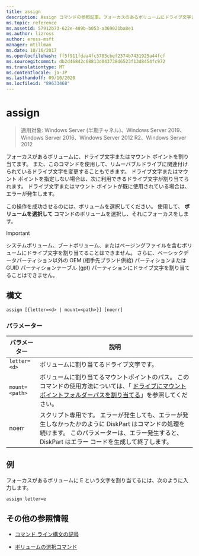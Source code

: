```yaml
---
title: assign
description: Assign コマンドの参照記事。フォーカスのあるボリュームにドライブ文字またはマウントポイントを割り当てます。
ms.topic: reference
ms.assetid: 57912b73-622e-489b-b053-a369021ba8e1
ms.author: lizross
author: eross-msft
manager: mtillman
ms.date: 10/16/2017
ms.openlocfilehash: ff5f911fdaa4fc3703cbef2374b7431925a44fcf
ms.sourcegitcommit: db2d46842c68813d043738d6523f13d8454fc972
ms.translationtype: MT
ms.contentlocale: ja-JP
ms.lasthandoff: 09/10/2020
ms.locfileid: "89633468"
---
```

# <a name="assign"></a>assign

> 適用対象: Windows Server (半期チャネル)、Windows Server 2019、Windows Server 2016、Windows Server 2012 R2、Windows Server 2012

フォーカスがあるボリュームに、ドライブ文字またはマウント ポイントを割り当てます。 また、このコマンドを使用して、リムーバブルドライブに関連付けられているドライブ文字を変更することもできます。 ドライブ文字またはマウント ポイントを指定しない場合は、次に利用できるドライブ文字が割り当てられます。 ドライブ文字またはマウント ポイントが既に使用されている場合は、エラーが発生します。

この操作を成功させるのには、ボリュームを選択してください。 使用して、 **ボリュームを選択して** コマンドのボリュームを選択し、それにフォーカスをします。

> [!IMPORTANT]
> システムボリューム、ブートボリューム、またはページングファイルを含むボリュームにドライブ文字を割り当てることはできません。 さらに、ベーシックデータパーティション以外の OEM (相手先ブランド供給) パーティションまたは GUID パーティションテーブル (gpt) パーティションにドライブ文字を割り当てることはできません。

## <a name="syntax"></a>構文

```
assign [{letter=<d> | mount=<path>}] [noerr]
```

### <a name="parameters"></a>パラメーター

| パラメーター | 説明 |
| --------- | ----------- |
| `letter=<d>` | ボリュームに割り当てるドライブ文字です。 |
| `mount=<path>` | ボリュームに割り当てるマウントポイントのパス。 このコマンドの使用方法については、「 [ドライブにマウントポイントフォルダーパスを割り当てる](../../storage/disk-management/assign-a-mount-point-folder-path-to-a-drive.md)」を参照してください。 |
| noerr | スクリプト専用です。 エラーが発生しても、エラーが発生しなかったかのように DiskPart はコマンドの処理を続けます。 このパラメーターは、エラー発生すると、DiskPart はエラー コードを生成して終了します。 |

## <a name="examples"></a>例

フォーカスがあるボリュームに E という文字を割り当てるには、次のように入力します。

```
assign letter=e
```

## <a name="additional-references"></a>その他の参照情報

- [コマンド ライン構文の記号](command-line-syntax-key.md)

- [ボリュームの選択コマンド](select-volume.md)
